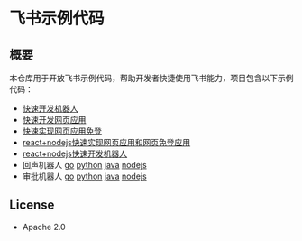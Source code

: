 # 飞书示例代码

## 概要
本仓库用于开放飞书示例代码，帮助开发者快捷使用飞书能力，项目包含以下示例代码：
- [快速开发机器人](robot_quick_start/python/README.zh.md)
- [快速开发网页应用](web_app_with_jssdk/python/README.zh.md)
- [快速实现网页应用免登](web_app_with_auth/python/README.zh.md)
- [react+nodejs快速实现网页应用和网页免登应用](react_and_nodejs/web_app/README.zh.md)
- [react+nodejs快速开发机器人](react_and_nodejs/robot/README.zh.md)
- 回声机器人 [go](echo_robot/go/README.md) [python](echo_robot/python/README.md) [java](echo_robot/java/README.md) [nodejs](echo_robot/nodejs/README.md)
- 审批机器人 [go](interactive_bot/go/README.md) [python](interactive_bot/python/README.md) [java](interactive_bot/java/README.md) [nodejs](interactive_bot/nodejs/README.md)

## License
- Apache 2.0